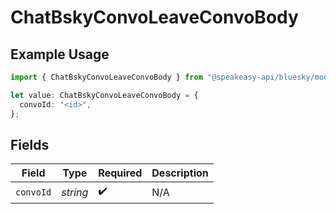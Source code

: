 # ChatBskyConvoLeaveConvoBody

## Example Usage

```typescript
import { ChatBskyConvoLeaveConvoBody } from "@speakeasy-api/bluesky/models/operations";

let value: ChatBskyConvoLeaveConvoBody = {
  convoId: "<id>",
};
```

## Fields

| Field              | Type               | Required           | Description        |
| ------------------ | ------------------ | ------------------ | ------------------ |
| `convoId`          | *string*           | :heavy_check_mark: | N/A                |